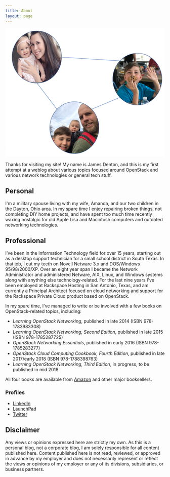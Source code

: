 ```yaml
---
title: About
layout: page
---
```

![Profile Image](assets/images/family.png)

Thanks for visiting my site! My name is James Denton, and this is my first attempt at a weblog about various topics focused around OpenStack and various network technologies or general tech stuff.

## Personal 

I'm a military spouse living with my wife, Amanda, and our two children in the Dayton, Ohio area. In my spare time I enjoy repairing broken things, not completing DIY home projects, and have spent too much time recently waxing nostalgic for old Apple Lisa and Macintosh computers and outdated networking technologies.

## Professional 

I’ve been in the Information Technology field for over 15 years, starting out as a desktop support technician for a small school district in South Texas. In that job, I cut my teeth on Novell Netware 3.x and DOS/Windows 95/98/2000/XP. Over an eight year span I became the Network Administrator and administered Netware, AIX, Linux, and Windows systems along with anything else technology-related. For the last nine years I've been employed at Rackspace Hosting in San Antonio, Texas, and am currently a Principal Architect focused on cloud networking and support for the Rackspace Private Cloud product based on OpenStack.

In my spare time, I've managed to write or be involved with a few books on OpenStack-related topics, including:

- _Learning OpenStack Networking_, published in late 2014 (ISBN 978-1783983308)
- _Learning OpenStack Networking, Second Edition_, published in late 2015 (ISBN 978-1785287725)
- _OpenStack Networking Essentials_, published in early 2016 (ISBN 978-1785283277)
- _OpenStack Cloud Computing Cookbook, Fourth Edition_, published in late 2017/early 2018 (ISBN 978-1788398763)
- _Learning OpenStack Networking, Third Edition_, in progress, to be published in mid 2018

All four books are available from [Amazon](https://www.amazon.com/-/e/B00NUS5RTS) and other major booksellers.

### Profiles

- [LinkedIn](https://www.linkedin.com/in/jamesmdenton)
- [LaunchPad](https://launchpad.net/~james-denton)
- [Twitter](https://twitter.com/jimmdenton)

## Disclaimer

Any views or opinions expressed here are strictly my own. As this is a personal blog, not a corporate blog, I am solely responsible for all content published here. Content published here is not read, reviewed, or approved in advance by my employer and does not necessarily represent or reflect the views or opinions of my employer or any of its divisions, subsidiaries, or business partners.